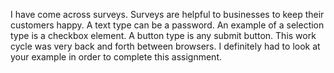 I have come across surveys. Surveys are helpful to businesses to keep their customers happy.
A text type can be a password. An example of a selection type is a checkbox element. A button type is any submit button.
This work cycle was very back and forth between browsers. I definitely had to look at your example in order to complete this assignment.
